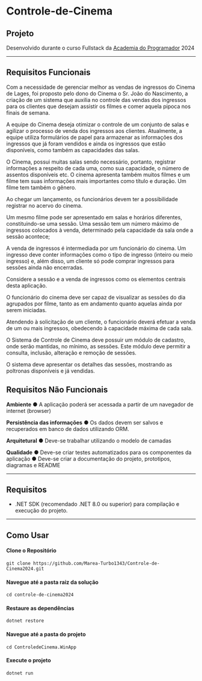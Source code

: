 # Controle-de-Cinema

## Projeto

Desenvolvido durante o curso Fullstack da [Academia do Programador](https://www.academiadoprogramador.net) 2024

---
## Requisitos Funcionais

Com a necessidade de gerenciar melhor as vendas de ingressos do Cinema de Lages, foi proposto pelo dono do Cinema o Sr. João do Nascimento, a criação de um sistema que auxilia no controle das vendas dos ingressos para os clientes que desejam assistir os filmes e comer aquela pipoca nos finais de semana. 

A equipe do Cinema deseja otimizar o controle de um conjunto de salas e agilizar o processo de venda dos ingressos aos clientes. Atualmente, a equipe utiliza formulários de papel para armazenar as informações dos ingressos que já foram
vendidos e ainda os ingressos que estão disponíveis, como também as capacidades das salas. 

O Cinema, possui muitas salas sendo necessário, portanto, registrar informações a respeito de cada uma, como sua capacidade, o número de assentos disponíveis etc. O cinema apresenta também muitos filmes e um filme tem suas
informações mais importantes como título e duração. Um filme tem também o gênero.

Ao chegar um lançamento, os funcionários devem ter a possibilidade registrar no acervo do cinema.

Um mesmo filme pode ser apresentado em salas e horários diferentes, constituindo-se uma sessão. Uma sessão tem um número máximo de ingressos colocados à venda, determinado pela capacidade da sala onde a sessão acontece;

A venda de ingressos é intermediada por um funcionário do cinema. Um ingresso deve conter informações como o tipo de ingresso (inteiro ou meio ingresso) e, além disso, um cliente só pode comprar ingressos para sessões ainda não
encerradas.

Considere a sessão e a venda de ingressos como os elementos centrais desta aplicação.

O funcionário do cinema deve ser capaz de visualizar as sessões do dia agrupados por filme, tanto as em andamento quanto aquelas ainda por serem iniciadas.

Atendendo à solicitação de um cliente, o funcionário deverá efetuar a venda de um ou mais ingressos, obedecendo à capacidade máxima de cada sala.

O Sistema de Controle de Cinema deve possuir um módulo de cadastro, onde serão mantidas, no mínimo, as sessões. Este módulo deve permitir a consulta, inclusão, alteração e remoção de sessões.

O sistema deve apresentar os detalhes das sessões, mostrando as poltronas disponíveis e já vendidas.

## Requisitos Não Funcionais

**Ambiente**
● A aplicação poderá ser acessada a partir de um navegador de internet (browser)

**Persistência das informações**
● Os dados devem ser salvos e recuperados em banco de dados utilizando ORM.

**Arquitetural**
● Deve-se trabalhar utilizando o modelo de camadas

**Qualidade**
● Deve-se criar testes automatizados para os componentes da aplicação
● Deve-se criar a documentação do projeto, prototipos, diagramas e README

---

## Requisitos

- .NET SDK (recomendado .NET 8.0 ou superior) para compilação e execução do projeto.
---
## Como Usar

#### Clone o Repositório
```
git clone https://github.com/Marea-Turbo1343/Controle-de-Cinema2024.git
```

#### Navegue até a pasta raiz da solução
```
cd controle-de-cinema2024
```

#### Restaure as dependências
```
dotnet restore
```

#### Navegue até a pasta do projeto
```
cd ControledeCinema.WinApp
```

#### Execute o projeto
```
dotnet run
```

